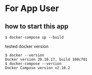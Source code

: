 
# For App User

## how to start this app

```shell
$ docker-compose up --build
```

tested docker version

```shell
$ docker --version
Docker version 20.10.17, build 100c701
$ docker-compose --version
Docker Compose version v2.10.2
```